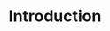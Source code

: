 ---
title: Introduction
description: With Oku, you get a wide range of features that can be easily integrated into your projects, including unstyled, accessible UI components, state management solutions, API integrations, and much more.ph-triangle-thin
---